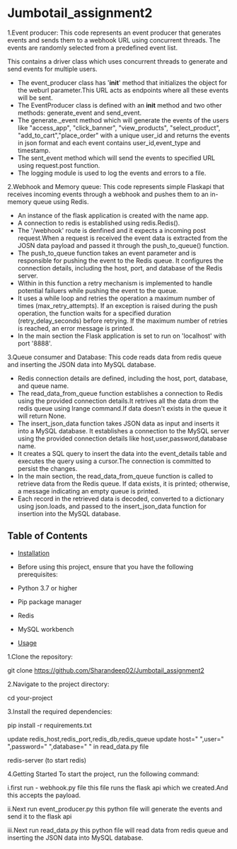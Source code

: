 # Jumbotail_assignment2

1.Event producer:
This code represents an event producer that generates events and sends them to a webhook URL using concurrent threads. The events are randomly selected from a predefined event list.

This contains a driver class which uses concurrent threads to generate and send events for multiple users.
- The event_producer class has '__init__' method that initializes the object for the weburl parameter.This URL acts as endpoints where all these events will be sent.
- The EventProducer class is defined with an __init__ method and two other methods: generate_event and send_event.
- The  generate._event method which will generate the events of the users like "access_app", "click_banner", "view_products", "select_product", "add_to_cart","place_order" with a unique user_id and returns the events in json format and each event contains user_id,event_type and timestamp.
- The sent_event method which will send the events to specified URL using request.post function.
- The logging module is used to log the events and errors to a file.

2.Webhook and Memory queue:
This code represents simple Flaskapi that receives incoming events through a webhook and pushes them to an in-memory queue using Redis.

- An instance of the flask application is created with the name app.
- A connection to redis is established using redis.Redis().
- The '/webhook' route is denfined and it expects a incoming post request.When a request is received the event data is extracted from the JOSN data payload and passed it through the push_to_queue() function.
- The push_to_queue function takes an event parameter and is responsible for pushing the event to the Redis queue. It configures the connection details, including the host, port, and database of the Redis server.
- Within in this function a retry mechanism is implemented to handle potential failuers while pushing the event to the queue.
- It uses a while loop and retries the operation a maximum number of times (max_retry_attempts). If an exception is raised during the push operation, the function waits for a specified duration (retry_delay_seconds) before retrying. If the maximum number of retries is reached, an error message is printed.
- In the main section the Flask application is set to run on 'localhost' with port '8888'.

3.Queue consumer and Database:
This code reads data from redis queue and inserting the JSON data into MySQL database.

- Redis connection details are defined, including the host, port, database, and queue name.
- The read_data_from_queue function establishes a connection to Redis using the provided connection details.It retrives all the data drom the redis queue using lrange command.If data doesn't exists in the queue it will return None.
- The insert_json_data function takes JSON data as input and inserts it into a MySQL database. It establishes a connection to the MySQL server using the provided connection details like host,user,password,database name.
- It creates a SQL query to insert the data into the event_details table and executes the query using a cursor.The connection is committed to persist the changes.
- In the main section, the read_data_from_queue function is called to retrieve data from the Redis queue. If data exists, it is printed; otherwise, a message indicating an empty queue is printed.
- Each record in the retrieved data is decoded, converted to a dictionary using json.loads, and passed to the insert_json_data function for insertion into the MySQL database.



## Table of Contents

- [Installation](#installation)
- Before using this project, ensure that you have the following prerequisites:
- Python 3.7 or higher
- Pip package manager
- Redis
- MySQL workbench




- [Usage](#usage)


1.Clone the repository:

git clone https://github.com/Sharandeep02/Jumbotail_assignment2

2.Navigate to the project directory:

cd your-project

3.Install the required dependencies:

pip install -r requirements.txt

update redis_host,redis_port,redis_db,redis_queue 
update  host=" ",user=" ",password=" ",database=" " in read_data.py file

redis-server (to start redis)


4.Getting Started
To start the project, run the following command:

i.first run - webhook.py file this file runs the flask api which we created.And this accepts the payload.

ii.Next run event_producer.py this python file will generate the events and send it to the flask api

iii.Next run read_data.py this python file will  read data from redis queue and inserting the JSON data into MySQL database.





